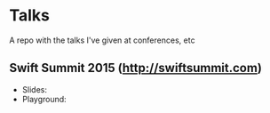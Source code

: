 # Talks
A repo with the talks I've given at conferences, etc

## Swift Summit 2015 (http://swiftsummit.com)
- Slides: 
- Playground: 
